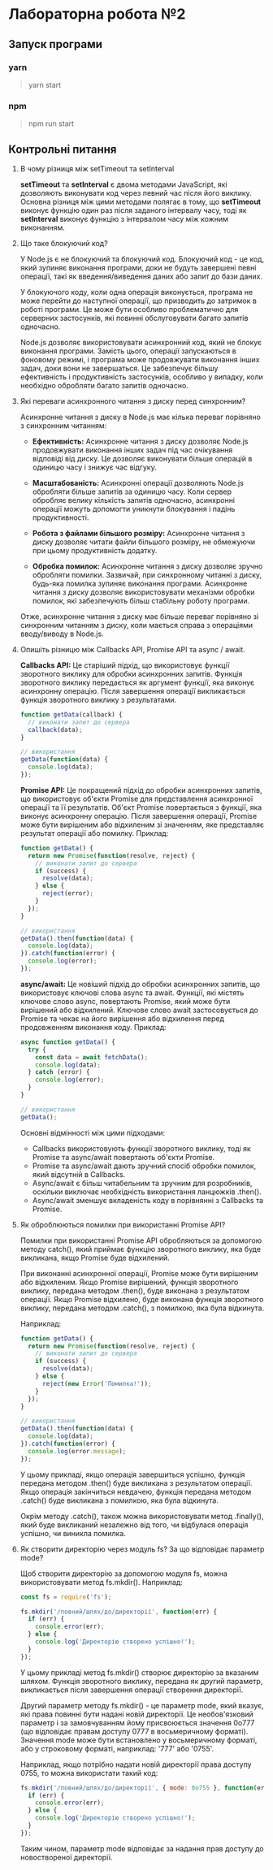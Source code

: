 # Лабораторна робота №2

## Запуск програми

### yarn

> yarn start

### npm

> npm run start

## Контрольні питання

1. В чому різниця між setTimeout та setInterval

   **setTimeout** та **setInterval** є двома методами JavaScript, які дозволяють виконувати код через певний час після його виклику. Основна різниця між цими методами полягає в тому, що **setTimeout** виконує функцію один раз після заданого інтервалу часу, тоді як **setInterval** виконує функцію з інтервалом часу між кожним виконанням.

2. Що таке блокуючий код?

    У Node.js є не блокуючий та блокуючий код. Блокуючий код - це код, який зупиняє виконання програми, доки не будуть завершені певні операції, такі як введення/виведення даних або запит до бази даних.

    У блокуючого коду, коли одна операція виконується, програма не може перейти до наступної операції, що призводить до затримок в роботі програми. Це може бути особливо проблематично для серверних застосунків, які повинні обслуговувати багато запитів одночасно.

    Node.js дозволяє використовувати асинхронний код, який не блокує виконання програми. Замість цього, операції запускаються в фоновому режимі, і програма може продовжувати виконання інших задач, доки вони не завершаться. Це забезпечує більшу ефективність і продуктивність застосунків, особливо у випадку, коли необхідно обробляти багато запитів одночасно.

3. Які переваги асинхронного читання з диску перед синхронним?

    Асинхронне читання з диску в Node.js має кілька переваг порівняно з синхронним читанням:

    - **Ефективність:** Асинхронне читання з диску дозволяє Node.js продовжувати виконання інших задач під час очікування відповіді від диску. Це дозволяє виконувати більше операцій в одиницю часу і знижує час відгуку.

    - **Масштабованість:** Асинхронні операції дозволяють Node.js обробляти більше запитів за одиницю часу. Коли сервер обробляє велику кількість запитів одночасно, асинхронні операції можуть допомогти уникнути блокування і падінь продуктивності.

    - **Робота з файлами більшого розміру:** Асинхронне читання з диску дозволяє читати файли більшого розміру, не обмежуючи при цьому продуктивність додатку.

    - **Обробка помилок:** Асинхронне читання з диску дозволяє зручно обробляти помилки. Зазвичай, при синхронному читанні з диску, будь-яка помилка зупиняє виконання програми. Асинхронне читання з диску дозволяє використовувати механізми обробки помилок, які забезпечують більш стабільну роботу програми.

    Отже, асинхронне читання з диску має більше переваг порівняно зі синхронним читанням з диску, коли мається справа з операціями вводу/виводу в Node.js.

4. Опишіть різницю між Callbacks API, Promise API та async / await.

    **Callbacks API:** Це старіший підхід, що використовує функції зворотного виклику для обробки асинхронних запитів. Функція зворотного виклику передається як аргумент функції, яка виконує асинхронну операцію. Після завершення операції викликається функція зворотного виклику з результатами.

    ```javascript
    function getData(callback) {
      // виконати запит до сервера
      callback(data);
    }

    // використання
    getData(function(data) {
      console.log(data);
    });
    ```

    **Promise API:** Це покращений підхід до обробки асинхронних запитів, що використовує об'єкти Promise для представлення асинхронної операції та її результатів. Об'єкт Promise повертається з функції, яка виконує асинхронну операцію. Після завершення операції, Promise може бути вирішеним або відхиленим зі значенням, яке представляє результат операції або помилку.
    Приклад:

    ```javascript
    function getData() {
      return new Promise(function(resolve, reject) {
        // виконати запит до сервера
        if (success) {
          resolve(data);
        } else {
          reject(error);
        }
      });
    }

    // використання
    getData().then(function(data) {
      console.log(data);
    }).catch(function(error) {
      console.log(error);
    });
    ```

    **async/await:** Це новіший підхід до обробки асинхронних запитів, що використовує ключові слова async та await. Функції, які містять ключове слово async, повертають Promise, який може бути вирішений або відхилений. Ключове слово await застосовується до Promise та чекає на його вирішення або відхилення перед продовженням виконання коду.
    Приклад:

    ```javascript
    async function getData() {
      try {
        const data = await fetchData();
        console.log(data);
      } catch (error) {
        console.log(error);
      }
    }

    // використання
    getData();
    ```

    Основні відмінності між цими підходами:
    - Callbacks використовують функції зворотного виклику, тоді як Promise та async/await повертають об'єкти Promise.
    - Promise та async/await дають зручний спосіб обробки помилок, який відсутній в Callbacks.
    - Async/await є більш читабельним та зручним для розробників, оскільки виключає необхідність використання ланцюжків .then().
    - Async/await зменшує вкладеність коду в порівнянні з Callbacks та Promise.

5. Як оброблюються помилки при використанні Promise API?

    Помилки при використанні Promise API обробляються за допомогою методу catch(), який приймає функцію зворотного виклику, яка буде викликана, якщо Promise буде відхилений.

    При виконанні асинхронної операції, Promise може бути вирішеним або відхиленим. Якщо Promise вирішений, функція зворотного виклику, передана методом .then(), буде виконана з результатом операції. Якщо Promise відхилено, буде виконана функція зворотного виклику, передана методом .catch(), з помилкою, яка була відкинута.

    Наприклад:

    ```javascript
    function getData() {
      return new Promise(function(resolve, reject) {
        // виконати запит до сервера
        if (success) {
          resolve(data);
        } else {
          reject(new Error('Помилка!'));
        }
      });
    }

    // використання
    getData().then(function(data) {
      console.log(data);
    }).catch(function(error) {
      console.log(error.message);
    });
    ```

    У цьому прикладі, якщо операція завершиться успішно, функція передана методом .then() буде викликана з результатом операції. Якщо операція закінчиться невдачею, функція передана методом .catch() буде викликана з помилкою, яка була відкинута.

    Окрім методу .catch(), також можна використовувати метод .finally(), який буде викликаний незалежно від того, чи відбулася операція успішно, чи виникла помилка.

6. Як створити директорію через модуль fs? За що відповідає параметр mode?

    Щоб створити директорію за допомогою модуля fs, можна використовувати метод fs.mkdir(). Наприклад:

    ```javascript
    const fs = require('fs');

    fs.mkdir('/повний/шлях/до/директорії', function(err) {
      if (err) {
        console.error(err);
      } else {
        console.log('Директорію створено успішно!');
      }
    });
    ```

    У цьому прикладі метод fs.mkdir() створює директорію за вказаним шляхом. Функція зворотного виклику, передана як другий параметр, викликається після завершення операції створення директорії.

    Другий параметр методу fs.mkdir() - це параметр mode, який вказує, які права повинні бути надані новій директорії. Це необов'язковий параметр і за замовчуванням йому присвоюється значення 0o777 (що відповідає правам доступу 0777 в восьмеричному форматі). Значення mode може бути встановлено у восьмеричному форматі, або у строковому форматі, наприклад: '777' або '0755'.

    Наприклад, якщо потрібно надати новій директорії права доступу 0755, то можна використати такий код:

    ```javascript
    fs.mkdir('/повний/шлях/до/директорії', { mode: 0o755 }, function(err) {
      if (err) {
        console.error(err);
      } else {
        console.log('Директорію створено успішно!');
      }
    });
    ```

    Таким чином, параметр mode відповідає за надання прав доступу до новоствореної директорії.
